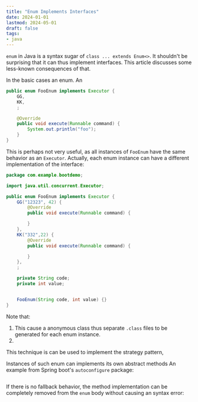 ```yaml
---
title: "Enum Implements Interfaces"
date: 2024-01-01
lastmod: 2024-05-01
draft: false
tags:
- java
---
```


`enum` in Java is a syntax sugar of `class ... extends Enum<>`.
It shouldn't be surprising that it can thus implement interfaces.
This article discusses some less-known consequences of that.

<!--more-->

In the basic cases an enum. An 

```java
public enum FooEnum implements Executor {
    GG,
    KK,
    ;

    @Override
    public void execute(Runnable command) {
        System.out.println("foo");
    }
}
```

This is perhaps not very useful, as all instances of `FooEnum` have the same behavior as an `Executor`.
Actually, each enum instance can have a different implementation of the interface:

```java
package com.example.bootdemo;

import java.util.concurrent.Executor;

public enum FooEnum implements Executor {
    GG("12323", 42) {
        @Override
        public void execute(Runnable command) {

        }
    },
    KK("332",22) {
        @Override
        public void execute(Runnable command) {

        }
    },
    ;

    private String code;
    private int value;


    FooEnum(String code, int value) {}
}
```

Note that:
1. This cause a anonymous class thus separate `.class` files to be generated for each enum instance. 
2. 

This technique is can be used to implement the strategy pattern, 

Instances of such enum can implements its own abstract methods
An example from Spring boot's `autoconfigure` package:

```

```


If there is no fallback behavior, the method implementation can be completely removed from the `enum` body
without causing an syntax error: